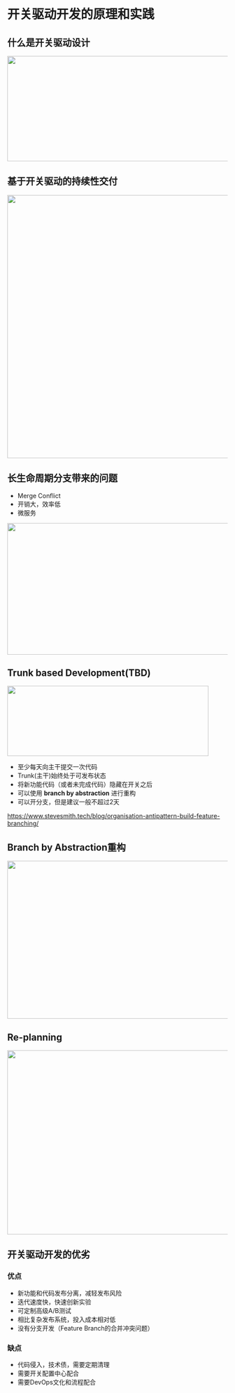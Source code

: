 # 开关驱动开发的原理和实践



## 什么是开关驱动设计

<img src="https://oscimg.oschina.net/oscnet/up-431961edfb649b80f64bf5660ae390b9d19.png" width=570 height=240>



## 基于开关驱动的持续性交付

<img src="https://oscimg.oschina.net/oscnet/up-91e6a407a3318befe12b47eaac6db0991b3.png" width=600 heigjt = 400>



## 长生命周期分支带来的问题



- Merge Conflict
- 开销大，效率低
- 微服务



<img src ="https://oscimg.oschina.net/oscnet/up-21357fe927a0cd1b26a9dc10ea8f88aa4e0.png" width=900 height=300>





## Trunk based Development(TBD)



<img src="https://oscimg.oschina.net/oscnet/up-5789716315f97e8417df890204cae019dde.png" width=460 height=160>



- 至少每天向主干提交一次代码
- Trunk(主干)始终处于可发布状态
- 将新功能代码（或者未完成代码）隐藏在开关之后
- 可以使用 **branch by abstraction** 进行重构
- 可以开分支，但是建议一般不超过2天



https://www.stevesmith.tech/blog/organisation-antipattern-build-feature-branching/







## **Branch by Abstraction**重构



<img src="https://oscimg.oschina.net/oscnet/up-5873a5a59b0bb197624f95d8390a8ae943e.png" width=900 height=360>











## Re-planning



<img src="https://oscimg.oschina.net/oscnet/up-282c61c1a35891c786cb0e397be75250364.png" width=900 height=420>



## 开关驱动开发的优劣



### 优点



- 新功能和代码发布分离，减轻发布风险
- 迭代速度快，快速创新实验
- 可定制高级A/B测试
- 相比复杂发布系统，投入成本相对低
- 没有分支开发（Feature Branch的合并冲突问题）





### 缺点

- 代码侵入，技术债，需要定期清理
- 需要开关配置中心配合
- 需要DevOps文化和流程配合





